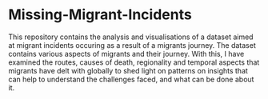 # Missing-Migrant-Incidents

This repository contains the analysis and visualisations of a dataset aimed at migrant incidents occuring as a result of a migrants journey. The dataset contains various aspects of migrants and their journey. With this, I have examined the routes, causes of death, regionality and temporal aspects that migrants have delt with globally to shed light on patterns on insights that can help to understand the challenges faced, and what can be done about it.

